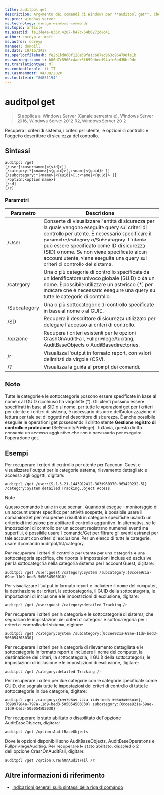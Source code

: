 ```yaml
---
title: auditpol get
description: Argomento dei comandi di Windows per **auditpol get**, che recupera i criteri di sistema, i criteri per utente, le opzioni di controllo e l'oggetto descrittore di sicurezza di controllo.
ms.prod: windows-server
ms.technology: manage-windows-commands
ms.topic: article
ms.assetid: fe13de4e-836c-4207-b47c-64b6272d6c41
author: coreyp-at-msft
ms.author: coreyp
manager: dongill
ms.date: 10/16/2017
ms.openlocfilehash: fe2b1bd060f128e39fa1c687ec963c964798fe1b
ms.sourcegitcommit: b00d7c8968c4adc8f699dbee694afe6ed36bc9de
ms.translationtype: MT
ms.contentlocale: it-IT
ms.lasthandoff: 04/08/2020
ms.locfileid: "80851194"
---
```

# <a name="auditpol-get"></a>auditpol get

>Si applica a: Windows Server (Canale semestrale), Windows Server 2016, Windows Server 2012 R2, Windows Server 2012

Recupera i criteri di sistema, i criteri per utente, le opzioni di controllo e l'oggetto descrittore di sicurezza del controllo.

## <a name="syntax"></a>Sintassi

```
auditpol /get 
[/user[:<username>|<{sid}>]]
[/category:*|<name>|<{guid}>[,:<name|<{guid}> ]]
[/subcategory:*|<name>|<{guid}>[,:<name|<{guid}> ]]
[/option:<option name>]
[/sd]
[/r]
```

### <a name="parameters"></a>Parametri

| Parametro | Descrizione |
| --------- | ----------- |
| /User | Consente di visualizzare l'entità di sicurezza per la quale vengono eseguite query sui criteri di controllo per utente. È necessario specificare il parametro/category o/Subcategory. L'utente può essere specificato come ID di sicurezza (SID) o nome. Se non viene specificato alcun account utente, viene eseguita una query sui criteri di controllo del sistema. |
| /category | Una o più categorie di controllo specificate da un identificatore univoco globale (GUID) o da un nome. È possibile utilizzare un asterisco (*) per indicare che è necessario eseguire una query su tutte le categorie di controllo. |
| /Subcategory | Una o più sottocategorie di controllo specificate in base al nome o al GUID. |
| /SD | Recupera il descrittore di sicurezza utilizzato per delegare l'accesso ai criteri di controllo. |
| /opzione | Recupera i criteri esistenti per le opzioni CrashOnAuditFail, FullprivilegeAuditing, AuditBaseObjects o AuditBasedirectories. |
| /r | Visualizza l'output in formato report, con valori delimitati da virgole (CSV). |
| /? | Visualizza la guida al prompt dei comandi. |

## <a name="remarks"></a>Note

Tutte le categorie e le sottocategorie possono essere specificate in base al nome o al GUID racchiuso tra virgolette ("). Gli utenti possono essere specificati in base al SID o al nome.
per tutte le operazioni get per i criteri per utente e i criteri di sistema, è necessario disporre dell'autorizzazione di lettura per tale set di oggetti nel descrittore di sicurezza. È anche possibile eseguire le operazioni get possedendo il diritto utente **Gestione registro di controllo e protezione** (SeSecurityPrivilege). Tuttavia, questo diritto consente un accesso aggiuntivo che non è necessario per eseguire l'operazione get.

## <a name="examples"></a><a name=BKMK_examples></a>Esempi

Per recuperare i criteri di controllo per utente per l'account Guest e visualizzare l'output per le categorie sistema, rilevamento dettagliato e accesso agli oggetti, digitare:

```
auditpol /get /user:{S-1-5-21-1443922412-3030960370-963420232-51} /category:System,detailed Tracking,Object Access
```

> [!NOTE]
> Questo comando è utile in due scenari. Quando si esegue il monitoraggio di un account utente specifico per attività sospette, è possibile usare il comando/Get per recuperare i risultati in categorie specifiche usando un criterio di inclusione per abilitare il controllo aggiuntivo. In alternativa, se le impostazioni di controllo per un account registrano numerosi eventi ma superflui, è possibile usare il comando/Get per filtrare gli eventi estranei per tale account con criteri di esclusione. Per un elenco di tutte le categorie, usare il comando auditpol/list/category.

Per recuperare i criteri di controllo per utente per una categoria e una sottocategoria specifica, che riporta le impostazioni incluse ed esclusive per la sottocategoria nella categoria sistema per l'account Guest, digitare:

```
auditpol /get /user:guest /category:System /subcategory:{0ccee921a-69ae-11d9-bed3-505054503030}
```

Per visualizzare l'output in formato report e includere il nome del computer, la destinazione dei criteri, la sottocategoria, il GUID della sottocategoria, le impostazioni di inclusione e le impostazioni di esclusione, digitare:

```
auditpol /get /user:guest /category:detailed Tracking /r
```

Per recuperare i criteri per la categoria e le sottocategorie di sistema, che segnalano le impostazioni dei criteri di categoria e sottocategoria per i criteri di controllo del sistema, digitare:

```
auditpol /get /category:System /subcategory:{0ccee921a-69ae-11d9-bed3-505054503030}
```

Per recuperare i criteri per la categoria di rilevamento dettagliata e le sottocategorie in formato report e includere il nome del computer, la destinazione dei criteri, la sottocategoria, il GUID della sottocategoria, le impostazioni di inclusione e le impostazioni di esclusione, digitare:

```
auditpol /get /category:detailed Tracking /r
```

Per recuperare i criteri per due categorie con le categorie specificate come GUID, che segnala tutte le impostazioni dei criteri di controllo di tutte le sottocategorie in due categorie, digitare:

```
auditpol /get /category:{69979849-797a-11d9-bed3-505054503030},{69997984a-797a-11d9-bed3-505054503030} subcategory:{0ccee921a-69ae-11d9-bed3-505054503030}
```

Per recuperare lo stato abilitato o disabilitato dell'opzione AuditBaseObjects, digitare:

```
auditpol /get /option:AuditBaseObjects
```

Dove le opzioni disponibili sono AuditBaseObjects, AuditBaseOperations e FullprivilegeAuditing. Per recuperare lo stato abilitato, disabled o 2 dell'opzione CrashOnAuditFail, digitare:

```
auditpol /get /option:CrashOnAuditFail /r
```

## <a name="additional-references"></a>Altre informazioni di riferimento
- [Indicazioni generali sulla sintassi della riga di comando](command-line-syntax-key.md)
